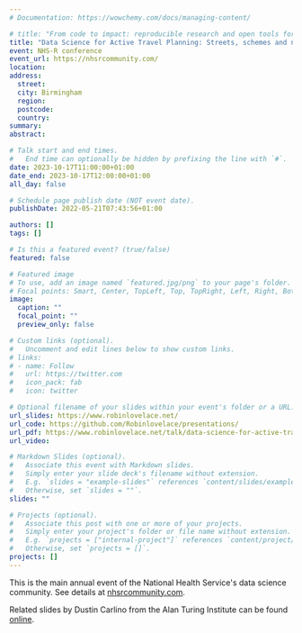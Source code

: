 ```yaml
---
# Documentation: https://wowchemy.com/docs/managing-content/

# title: "From code to impact: reproducible research and open tools for evidence-based policy"
title: "Data Science for Active Travel Planning: Streets, schemes and networks"
event: NHS-R conference
event_url: https://nhsrcommunity.com/
location:
address:
  street: 
  city: Birmingham
  region:
  postcode: 
  country:
summary:
abstract:

# Talk start and end times.
#   End time can optionally be hidden by prefixing the line with `#`.
date: 2023-10-17T11:00:00+01:00
date_end: 2023-10-17T12:00:00+01:00
all_day: false

# Schedule page publish date (NOT event date).
publishDate: 2022-05-21T07:43:56+01:00

authors: []
tags: []

# Is this a featured event? (true/false)
featured: false

# Featured image
# To use, add an image named `featured.jpg/png` to your page's folder. 
# Focal points: Smart, Center, TopLeft, Top, TopRight, Left, Right, BottomLeft, Bottom, BottomRight.
image:
  caption: ""
  focal_point: ""
  preview_only: false

# Custom links (optional).
#   Uncomment and edit lines below to show custom links.
# links:
# - name: Follow
#   url: https://twitter.com
#   icon_pack: fab
#   icon: twitter

# Optional filename of your slides within your event's folder or a URL.
url_slides: https://www.robinlovelace.net/
url_code: https://github.com/Robinlovelace/presentations/
url_pdf: https://www.robinlovelace.net/talk/data-science-for-active-travel-planning-streets-schemes-and-networks/nhs-r-conference.pdf
url_video:

# Markdown Slides (optional).
#   Associate this event with Markdown slides.
#   Simply enter your slide deck's filename without extension.
#   E.g. `slides = "example-slides"` references `content/slides/example-slides.md`.
#   Otherwise, set `slides = ""`.
slides: ""

# Projects (optional).
#   Associate this post with one or more of your projects.
#   Simply enter your project's folder or file name without extension.
#   E.g. `projects = ["internal-project"]` references `content/project/deep-learning/index.md`.
#   Otherwise, set `projects = []`.
projects: []
---
```


This is the main annual event of the National Health Service's data science community.
See details at [nhsrcommunity.com](https://nhsrcommunity.com/events/nhs-r-community-conference-2023-ticket-for-in-person-attendance-on-tuesday-17th-october-2023/).

Related slides by Dustin Carlino from the Alan Turing Institute can be found [online](https://docs.google.com/presentation/d/1qS6xS-11g3j3ioRJszvom-tGdyEr_Y1SGFrej-1DR04/).